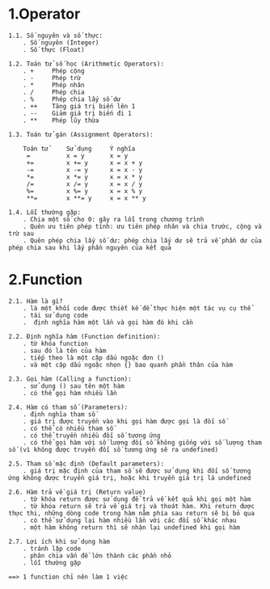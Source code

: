 # 1.Operator

    1.1. Số nguyên và số thực:
        . Số nguyên (Integer)
        . Số thực (Float)

    1.2. Toán tử số học (Arithmetic Operators):
        . +     Phép cộng
        . -     Phép trừ
        . *     Phép nhân
        . /     Phép chia
        . %     Phép chia lấy số dư
        . ++ 	Tăng giá trị biến lên 1
        . -- 	Giảm giá trị biến đi 1
        . **    Phép lũy thừa

    1.3. Toán tử gán (Assignment Operators):

        Toán tử	    Sử dụng     Ý nghĩa
         =	        x = y	    x = y
         +=	        x += y	    x = x + y
         -=	        x -= y	    x = x - y
         *=	        x *= y	    x = x * y
         /=	        x /= y	    x = x / y
         %=	        x %= y	    x = x % y
         **=        x **= y	    x = x ** y

    1.4. Lỗi thường gặp:
        . Chia một số cho 0: gây ra lỗi trong chương trình
        . Quên ưu tiên phép tính: ưu tiên phép nhân và chia trước, cộng và trừ sau
        . Quên phép chia lấy số dư: phép chia lấy dư sẽ trả về phần dư của phép chia sau khi lấy phần nguyên của kết quả

# 2.Function

    2.1. Hàm là gì?
        . là một khối code được thiết kế để thực hiện một tác vụ cụ thể
        . tái sử dụng code
        .  định nghĩa hàm một lần và gọi hàm đó khi cần

    2.2. Định nghĩa hàm (Function definition):
        . từ khóa function
        . sau đó là tên của hàm
        . tiếp theo là một cặp dấu ngoặc đơn ()
        . và một cặp dấu ngoặc nhọn {} bao quanh phần thân của hàm

    2.3. Gọi hàm (Calling a function):
        . sử dụng () sau tên một hàm
        . có thể gọi hàm nhiều lần

    2.4. Hàm có tham số (Parameters):
        . định nghĩa tham số
        . giá trị được truyền vào khi gọi hàm được gọi là đối số
        . có thể có nhiều tham số
        . có thể truyền nhiều đối số tương ứng
        . có thể gọi hàm với số lượng đối số không giống với số lượng tham số (vì không được truyền đối số tương ứng sẽ ra undefined)

    2.5. Tham số mặc định (Default parameters):
        . giá trị mặc định của tham số sẽ được sử dụng khi đối số tương ứng không được truyền giá trị, hoặc khi truyền giá trị là undefined

    2.6. Hàm trả về giá trị (Return value)
        . từ khóa return được sử dụng để trả về kết quả khi gọi một hàm
        . từ khóa return sẽ trả về giá trị và thoát hàm. Khi return được thực thi, những dòng code trong hàm nằm phía sau return sẽ bị bỏ qua
        . có thể sử dụng lại hàm nhiều lần với các đối số khác nhau
        . một hàm không return thì sẽ nhận lại undefined khi gọi hàm

    2.7. Lợi ích khi sử dụng hàm
        . tránh lặp code
        . phân chia vấn đề lớn thành các phần nhỏ
        . lỗi thường gặp

    ==> 1 function chỉ nên làm 1 việc
